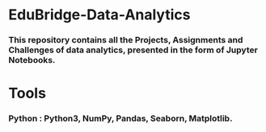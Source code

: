 # EduBridge-Data-Analytics
### This repository contains all the Projects, Assignments and Challenges of data analytics, presented in the form of Jupyter Notebooks.


# Tools
### Python : Python3, NumPy, Pandas, Seaborn, Matplotlib.
